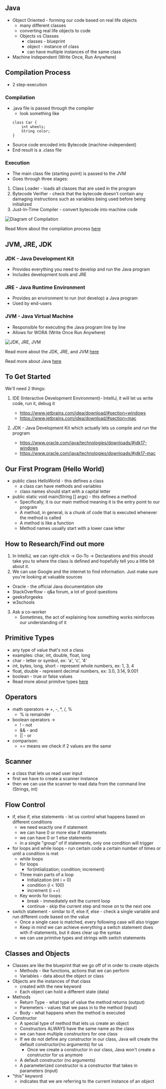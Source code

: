 ## Java
- Object Oriented - forming our code based on real life objects
    - many different classes
    - converting real life objects to code
    - Objects vs Classes
        - classes - blueprint
        - object - instance of class
        - can have multiple instances of the same class
- Machine Independent (Write Once, Run Anywhere)

## Compilation Process
- 2 step-execution
### Compilation
- .java file is passed through the compiler
    - look something like 
    ``` 
    class Car {
        int wheels;
        String color;
    }
    ```
- Source code encoded into Bytecode (machine-independent)
- End result is a .class file
### Execution
- The main class file (starting point) is passed to the JVM
- Goes through three stages:
1. Class Loader - loads all classes that are used in the program
2. Bytecode Verifier - check that the bytecode doesn't contain any damaging instructions such as variables being used before being initialized
3. Just-In-Time Compiler - convert bytecode into machine code

![Diagram of Compilation](https://media.geeksforgeeks.org/wp-content/uploads/java.jpg)

Read More about the compilation process [here](https://www.geeksforgeeks.org/compilation-execution-java-program/)

## JVM, JRE, JDK
### JDK - Java Development Kit
- Provides everything you need to develop and run the Java program
- Includes development tools and JRE

### JRE - Java Runtime Environment
- Provides an environment to run (not develop) a Java program
- Used by end-users

### JVM - Java Virtual Machine
- Responsible for executing the Java program line by line
- Allows for WORA (Write Once Run Anywhere)


![JDK, JRE, JVM](https://media.geeksforgeeks.org/wp-content/uploads/20210218150010/JDK.png)

Read more about the JDK, JRE, and JVM [here](https://www.geeksforgeeks.org/differences-jdk-jre-jvm/)

Read more about Java [here](https://www.geeksforgeeks.org/java/)


## To Get Started
We'll need 2 things:
1. IDE (Interactive Development Environment)- IntelliJ, it will let us write code, run it, debug it
    - https://www.jetbrains.com/idea/download/#section=windows
    - https://www.jetbrains.com/idea/download/#section=mac

2. JDK - Java Development Kit which actually lets us compile and run the program
    - https://www.oracle.com/java/technologies/downloads/#jdk17-windows
    - https://www.oracle.com/java/technologies/downloads/#jdk17-mac

## Our First Program (Hello World)
- public class HelloWorld - this defines a class
    - a class can have methods and variables
    - class names should start with a capital letter
- public static void main(String [] args) - this defines a method
    - Specifically, it is our main method meaning it is the entry point to our program
    - A method, in general, is a chunk of code that is executed whenever the method is called
    - A method is like a function
    - Method names usually start with a lower case letter

## How to Research/Find out more
1. In IntelliJ, we can right-click -> Go-To -> Declarations and this should take you to where the class is defined and hopefully tell you a little bit about it. 
2. We can use Google and the internet to find information. Just make sure you're looking at valuable sources
- Oracle - the official Java documentation site
- StackOverflow - q&a forum, a lot of good questions
- geeksforgeeks
- w3schools
3. Ask a co-worker
    - Sometimes, the act of explaining how something works reinforces our understanding of it

## Primitive Types
- any type of value that's not a class
- examples: char, int, double, float, long
- char - letter or symbol, ex: 'a', 'c', '4'
- int, bytes, long, short - represent whole numbers, ex: 1, 3, 4
- float, double - represent decimal numbers, ex: 3.0, 3.14, 9.001
- boolean - true or false values
- Read more about primitve types [here](https://docs.oracle.com/javase/tutorial/java/nutsandbolts/datatypes.html)

## Operators
- math operators -> +, -, *, /, %
    - % is remainder
- boolean operators -> 
    - ! - not
    - && - and
    - || - or
- comparison:
    - == means we check if 2 values are the same

## Scanner
- a class that lets us read user input
- first we have to create a scanner instance
- then we can use the scanner to read data from the command line (Strings, int)

## Flow Control
- if, else if, else statements - let us control what happens based on different conditions
    - we need exactly one if statement
    - we can have 0 or more else if statemenets
    - we can have 0 or 1 else statements
    - in a single "group" of if statements, only one condition will trigger
- for loops and while loops - run certain code a certain number of times or until a condition is met
    - while loops
    - for loops
        - for(intiialization; condition; increment)
    - Three main parts of a loop
        - Initialization (int i = 0)
        - condition (i < 100)
        - increment (i ++)
    - Key words for loops:
        - break - immediately exit the current loop
        - continue - skip the current step and move on to the next one
- switch statement - similar to if, else if, else - check a single variable and run different code based on the value
    - Once a single case is matched, every following case will also trigger
    - Keep in mind we can achieve everything a switch statement does with if-statements, but it does clear up the syntax
    - we can use primitve types and strings with switch statements

## Classes and Objects
- Classes are like the blueprint that we go off of in order to create objects
    - Methods - like functions, actions that we can perform
    - Variables - data about the object or class
- Objects are the instances of that class
    - created with the new keyword
    - Each object can hold a different state (data)
- Methods
    - Return Type - what type of value the method returns (output)
    - Paremeters - values that we pass in to the method (input)
    - Body - what happens when the method is executed
- Constructor
    - A special type of method that lets us create an object
    - Constructors ALWAYS have the same name as the class
    - we can have multiple constructors for one class
    - If we do not define any constructor in our class, Java will create the default constructor(no arguments) for us
        - Once we create a constructor in our class, Java won't create a constructor for us anymore
    - A default constructor (no arguments)
    - A parameterized constructor is a constructor that takes in parameters (input)
- "this" keyword
    - indicates that we are referring to the current instance of an object